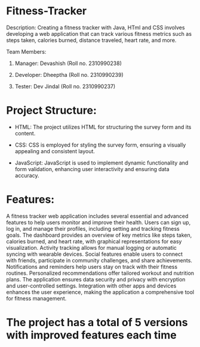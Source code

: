 # Fitness-Tracker
Description: Creating a fitness tracker with Java, HTml and  CSS involves developing a web application that can track various fitness metrics such as steps taken, calories burned, distance traveled, heart rate, and more. 

Team Members:

1. Manager: Devashish (Roll no. 2310990238)

2. Developer: Dheeptha (Roll no. 2310990239)

3. Tester: Dev Jindal (Roll no. 2310990237)

# Project Structure:

* HTML: The project utilizes HTML for structuring the survey form and its content.

* CSS: CSS is employed for styling the survey form, ensuring a visually appealing and consistent layout.

* JavaScript: JavaScript is used to implement dynamic functionality and form validation, enhancing user interactivity and ensuring data accuracy.

# Features:
A fitness tracker web application includes several essential and advanced features to help users monitor and improve their health. Users can sign up, log in, and manage their profiles, including setting and tracking fitness goals. The dashboard provides an overview of key metrics like steps taken, calories burned, and heart rate, with graphical representations for easy visualization. Activity tracking allows for manual logging or automatic syncing with wearable devices. Social features enable users to connect with friends, participate in community challenges, and share achievements. Notifications and reminders help users stay on track with their fitness routines. Personalized recommendations offer tailored workout and nutrition plans. The application ensures data security and privacy with encryption and user-controlled settings. Integration with other apps and devices enhances the user experience, making the application a comprehensive tool for fitness management.

# The project has a total of 5 versions with improved features each time
